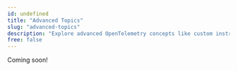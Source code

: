 ```yaml
---
id: undefined
title: "Advanced Topics"
slug: "advanced-topics"
description: "Explore advanced OpenTelemetry concepts like custom instrumentation, sampling strategies, and integration with service mesh technologies."
free: false
---
```


Coming soon!
